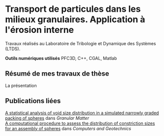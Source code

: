 # Transport de particules dans les milieux granulaires. Application à l'érosion interne
Travaux réalisés au Laboratoire de Tribologie et Dynamique des Systèmes (LTDS).

**Outils numériques utilisés** PFC3D, C++, CGAL, Matlab

## Résumé de mes travaux de thèse


La présentation 

## Publications liées
[A statistical analysis of void size distribution in a simulated narrowly graded packing of spheres](https://doi.org/10.1007/s10035-008-0111-5) dans *Granular Matter*  
[A computational procedure to assess the distribution of constriction sizes for an assembly of spheres](https://doi.org/10.1016/j.compgeo.2009.09.002) dans *Computers and Geotechnics*  

